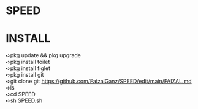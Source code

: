 # SPEED

# INSTALL
➪pkg update && pkg upgrade                       
➪pkg install toilet                           
➪pkg install figlet                                 
➪pkg install git                                 
➪git clone git https://github.com/FaizalGanz/SPEED/edit/main/FAIZAL.md                                         
➪ls                           
➪cd SPEED                        
➪sh SPEED.sh                              
    
